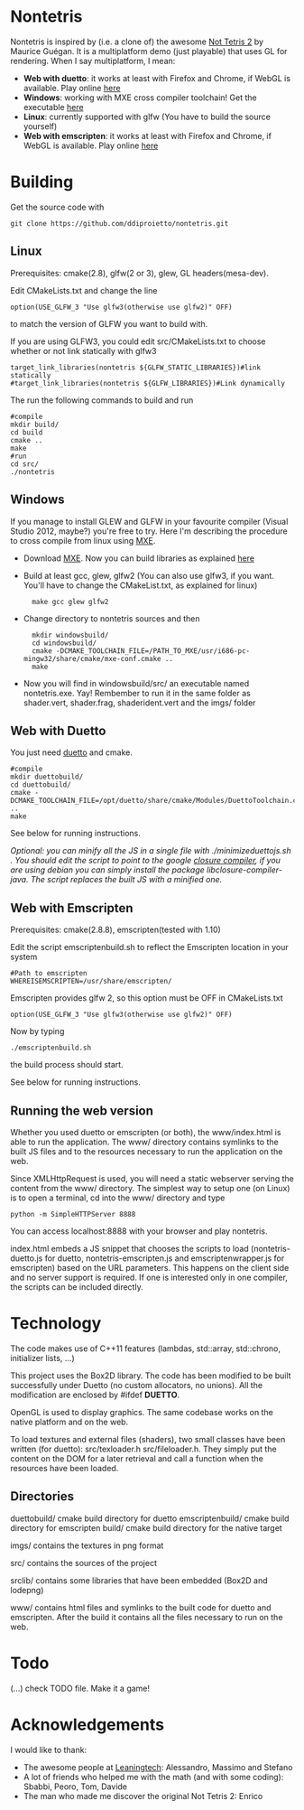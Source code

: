 Nontetris
=================

Nontetris is inspired by (i.e. a clone of) the awesome  [Not Tetris 2](http://stabyourself.net/nottetris2/) by Maurice Guégan.
It is a multiplatform demo (just playable) that uses GL for rendering. When I say multiplatform, I mean:

* **Web with duetto**: it works at least with Firefox and Chrome, if WebGL is available. Play online [here](http://allievi.sssup.it/jacopone/cnontetris/)
* **Windows**: working with MXE cross compiler toolchain! Get the executable [here](https://allievi.sssup.it/jacopone/cnontetris-win/nontetris.zip)
* **Linux**: currently supported with glfw (You have to build the source yourself)
* **Web with emscripten**: it works at least with Firefox and Chrome, if WebGL is available. Play online [here](http://allievi.sssup.it/jacopone/cnontetris/index.html?compiler=emscripten)

Building
================

Get the source code with
	
	git clone https://github.com/ddiproietto/nontetris.git

Linux
---------------

Prerequisites: cmake(2.8), glfw(2 or 3), glew, GL headers(mesa-dev).

Edit CMakeLists.txt and change the line

	option(USE_GLFW_3 "Use glfw3(otherwise use glfw2)" OFF)

to match the version of GLFW you want to build with.

If you are using GLFW3, you could edit src/CMakeLists.txt to choose whether or not link statically with glfw3

	target_link_libraries(nontetris ${GLFW_STATIC_LIBRARIES})#link statically
	#target_link_libraries(nontetris ${GLFW_LIBRARIES})#Link dynamically

The run the following commands to build and run

	#compile
	mkdir build/
	cd build
	cmake ..
	make
	#run
	cd src/
	./nontetris

Windows
-------

If you manage to install GLEW and GLFW in your favourite compiler (Visual Studio 2012, maybe?) you're free to try.
Here I'm describing the procedure to cross compile from linux using [MXE](http://mxe.cc/).

* Download [MXE](http://mxe.cc/#download). Now you can build libraries as explained [here](http://mxe.cc/#usage)
* Build at least gcc, glew, glfw2 (You can also use glfw3, if you want. You'll have to change the CMakeList.txt, as explained for linux)
	
		make gcc glew glfw2

* Change directory to nontetris sources and then
	
		mkdir windowsbuild/
		cd windowsbuild/
		cmake -DCMAKE_TOOLCHAIN_FILE=/PATH_TO_MXE/usr/i686-pc-mingw32/share/cmake/mxe-conf.cmake ..
		make


* Now you will find in windowsbuild/src/ an executable named nontetris.exe. Yay! Rembember to run it in the same folder as shader.vert, shader.frag, shaderident.vert and the imgs/ folder


Web with Duetto
---------------

You just need [duetto](http://leaningtech.com/duetto/) and cmake.

	#compile
	mkdir duettobuild/
	cd duettobuild/
	cmake -DCMAKE_TOOLCHAIN_FILE=/opt/duetto/share/cmake/Modules/DuettoToolchain.cmake ..
	make

See below for running instructions.

*Optional: you can minify all the JS in a single file with ./minimizeduettojs.sh . You should edit the script to point to the google [closure compiler](https://developers.google.com/closure/compiler/), if you are using debian you can simply install the package libclosure-compiler-java. The script replaces the built JS with a minified one.*

Web with Emscripten
----------

Prerequisites: cmake(2.8.8), emscripten(tested with 1.10)

Edit the script emscriptenbuild.sh to reflect the Emscripten location in your system

	#Path to emscripten
	WHEREISEMSCRIPTEN=/usr/share/emscripten/

Emscripten provides glfw 2, so this option must be OFF in CMakeLists.txt

	option(USE_GLFW_3 "Use glfw3(otherwise use glfw2)" OFF)

Now by typing

	./emscriptenbuild.sh

the build process should start.

See below for running instructions.

Running the web version
-----------------------

Whether you used duetto or emscripten (or both), the www/index.html is able to run the application. The www/ directory contains symlinks to the built JS files and to the resources necessary to run the application on the web.

Since XMLHttpRequest is used, you will need a static webserver serving the content from the www/ directory. The simplest way to setup one (on Linux) is to open a terminal, cd into the www/ directory and type

	python -m SimpleHTTPServer 8888

You can access localhost:8888 with your browser and play nontetris.

index.html embeds a JS snippet that chooses the scripts to load (nontetris-duetto.js for duetto, nontetris-emscripten.js and emscriptenwrapper.js for emscripten) based on the URL parameters. This happens on the client side and no server support is required. If one is interested only in one compiler, the scripts can be included directly.

Technology
==========

The code makes use of C++11 features (lambdas, std::array, std::chrono, initializer lists, ...)

This project uses the Box2D library. The code has been modified to be built successfully under Duetto (no custom allocators, no unions). All the modification are enclosed by #ifdef __DUETTO__.

OpenGL is used to display graphics. The same codebase works on the native platform and on the web.

To load textures and external files (shaders), two small classes have been written (for duetto): src/texloader.h src/fileloader.h. They simply put the content on the DOM for a later retrieval and call a function when the resources have been loaded.

Directories
-----------

duettobuild/ cmake build directory for duetto
emscriptenbuild/ cmake build directory for emscripten
build/ cmake build directory for the native target

imgs/ contains the textures in png format

src/ contains the sources of the project

srclib/ contains some libraries that have been embedded (Box2D and lodepng)

www/ contains html files and symlinks to the built code for duetto and emscripten. After the build it contains all the files necessary to run on the web.

Todo
====

(...) check TODO file.
Make it a game!

Acknowledgements
================

I would like to thank:

* The awesome people at [Leaningtech](http://leaningtech.com/): Alessandro, Massimo and Stefano
* A lot of friends who helped me with the math (and with some coding): Sbabbi, Peoro, Tom, Davide
* The man who made me discover the original Not Tetris 2: Enrico
